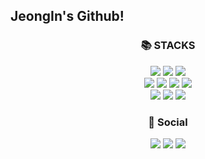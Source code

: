 
## JeongIn's Github!
<div align=center>

  <div align=center><h3>📚 STACKS</h3></div>
  
  <div align=center>
    <img src="https://img.shields.io/badge/java-007396?style=for-the-badge&logo=java&logoColor=white"/>
    <img src="https://img.shields.io/badge/spring-6DB33F?style=for-the-badge&logo=spring&logoColor=white"/>
    <img src="https://img.shields.io/badge/springboot-6DB33F?style=for-the-badge&logo=springboot&logoColor=white"/>
    <br>
    <img src="https://img.shields.io/badge/javascript-F7DF1E?style=for-the-badge&logo=javascript&logoColor=black"/>
    <img src="https://img.shields.io/badge/HTML5-E34F26?style=for-the-badge&logo=html5&logoColor=white"/>
    <img src="https://img.shields.io/badge/CSS3-1572B6?style=for-the-badge&logo=css3&logoColor=white"/>
    <img src="https://img.shields.io/badge/jQuery-0769AD?style=for-the-badge&logo=jQuery&logoColor=white"/>
    <br>
    <img src="https://img.shields.io/badge/ORACLE-F80000?style=for-the-badge&logo=oracle&logoColor=white"/>
    <img src="https://img.shields.io/badge/MySQL-4479A1?style=for-the-badge&logo=MySQL&logoColor=white"/>
    <img src="https://img.shields.io/badge/postgresql-4169E1?style=for-the-badge&logo=postgresql&logoColor=white"/>
    <br>
  </div>
  
  <div align=center><h3>💌 Social</h3></div>
  
  <div align=center>
    <a href="https://develhope.tistory.com/"><img src="https://img.shields.io/badge/Tstory-11B48A?style=for-the-badge&logo=Tistory&logoColor=white&link=https://develhope.tistory.com/"/></a>
    <a href="[https://www.notion.so/f72bb3a02d6545509e83aa953fbc885d](https://bit.ly/3VSxAev)" target="_blank"><img src="https://img.shields.io/badge/-Notion-0d1117?style=for-the-badge&logo=Notion&logoColor=white"/></a>
    <a href="mailto:kangji1218@kakao.com"><img src="https://img.shields.io/badge/-Gmail-f38616?style=for-the-badge&logo=Gmail&logoColor=white"/></a>
  </div>

</div>
